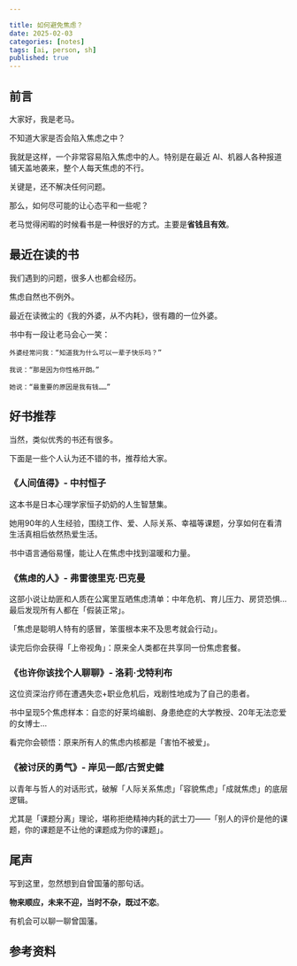 ```yaml
---

title: 如何避免焦虑？
date: 2025-02-03 
categories: [notes]
tags: [ai, person, sh]
published: true
---
```


## 前言

大家好，我是老马。

不知道大家是否会陷入焦虑之中？

我就是这样，一个非常容易陷入焦虑中的人。特别是在最近 AI、机器人各种报道铺天盖地袭来，整个人每天焦虑的不行。

关键是，还不解决任何问题。

那么，如何尽可能的让心态平和一些呢？

老马觉得闲暇的时候看书是一种很好的方式。主要是**省钱且有效**。

## 最近在读的书

我们遇到的问题，很多人也都会经历。

焦虑自然也不例外。

最近在读微尘的《我的外婆，从不内耗》，很有趣的一位外婆。

书中有一段让老马会心一笑：

```
外婆经常问我：“知道我为什么可以一辈子快乐吗？”

我说：“那是因为你性格开朗。”

她说：“最重要的原因是我有钱……”
```

## 好书推荐

当然，类似优秀的书还有很多。

下面是一些个人认为还不错的书，推荐给大家。

### 《人间值得》- 中村恒子

这本书是日本心理学家恒子奶奶的人生智慧集。

她用90年的人生经验，围绕工作、爱、人际关系、幸福等课题，分享如何在看清生活真相后依然热爱生活。

书中语言通俗易懂，能让人在焦虑中找到温暖和力量。

### 《焦虑的人》- 弗雷德里克·巴克曼  

这部小说让劫匪和人质在公寓里互晒焦虑清单：中年危机、育儿压力、房贷恐惧…最后发现所有人都在「假装正常」。

「焦虑是聪明人特有的感冒，笨蛋根本来不及思考就会行动」。

读完后你会获得「上帝视角」：原来全人类都在共享同一份焦虑套餐。

### 《也许你该找个人聊聊》- 洛莉·戈特利布  

这位资深治疗师在遭遇失恋+职业危机后，戏剧性地成为了自己的患者。

书中呈现5个焦虑样本：自恋的好莱坞编剧、身患绝症的大学教授、20年无法恋爱的女博士…

看完你会顿悟：原来所有人的焦虑内核都是「害怕不被爱」。

### 《被讨厌的勇气》- 岸见一郎/古贺史健  

以青年与哲人的对话形式，破解「人际关系焦虑」「容貌焦虑」「成就焦虑」的底层逻辑。

尤其是「课题分离」理论，堪称拒绝精神内耗的武士刀——「别人的评价是他的课题，你的课题是不让他的课题成为你的课题」。

## 尾声

写到这里，忽然想到自曾国藩的那句话。

**物来顺应，未来不迎，当时不杂，既过不恋**。

有机会可以聊一聊曾国藩。

## 参考资料


